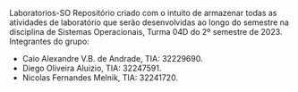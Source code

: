 Laboratorios-SO
Repositório criado com o intuito de armazenar todas as atividades de laboratório que serão desenvolvidas ao longo do semestre na disciplina de Sistemas Operacionais, Turma 04D do 2º semestre de 2023.  
Integrantes do grupo: 
- Caio Alexandre V.B. de Andrade, TIA: 32229690.
- Diego Oliveira Aluizio, TIA: 32247591.
- Nicolas Fernandes Melnik, TIA: 32241720.
